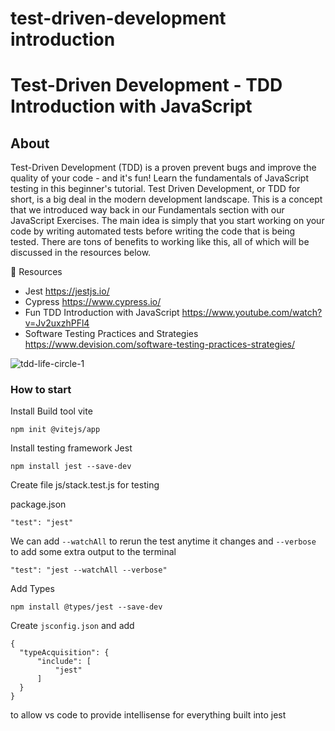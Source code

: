 # test-driven-development introduction
# Test-Driven Development - TDD Introduction with JavaScript

## About 
Test-Driven Development (TDD) is a proven prevent bugs and improve the quality of your code - and it's fun! Learn the fundamentals of JavaScript testing in this beginner's tutorial. Test Driven Development, or TDD for short, is a big deal in the modern development landscape. This is a concept that we introduced way back in our Fundamentals section with our JavaScript Exercises. The main idea is simply that you start working on your code by writing automated tests before writing the code that is being tested. There are tons of benefits to working like this, all of which will be discussed in the resources below.

🔗 Resources
- Jest https://jestjs.io/
- Cypress https://www.cypress.io/
- Fun TDD Introduction with JavaScript https://www.youtube.com/watch?v=Jv2uxzhPFl4
- Software Testing Practices and Strategies https://www.devision.com/software-testing-practices-strategies/

![tdd-life-circle-1](https://user-images.githubusercontent.com/97398977/170129998-a41b9635-aba8-4a87-a3e3-cd0af8d17b70.png)

### How to start
 Install Build tool vite
 ```
 npm init @vitejs/app
 ```
 Install testing framework Jest
 ```
 npm install jest --save-dev
 ```
 Create file js/stack.test.js for testing
 
package.json 
```
"test": "jest"
```
We can add `--watchAll` to rerun the test anytime it changes and `--verbose` to add some extra output to the terminal
```
"test": "jest --watchAll --verbose"
```
Add Types
```
npm install @types/jest --save-dev
```
Create `jsconfig.json` and add
```
{
  "typeAcquisition": {
      "include": [
          "jest"
      ]
  }
}
```
to allow vs code to provide intellisense for everything built into jest
